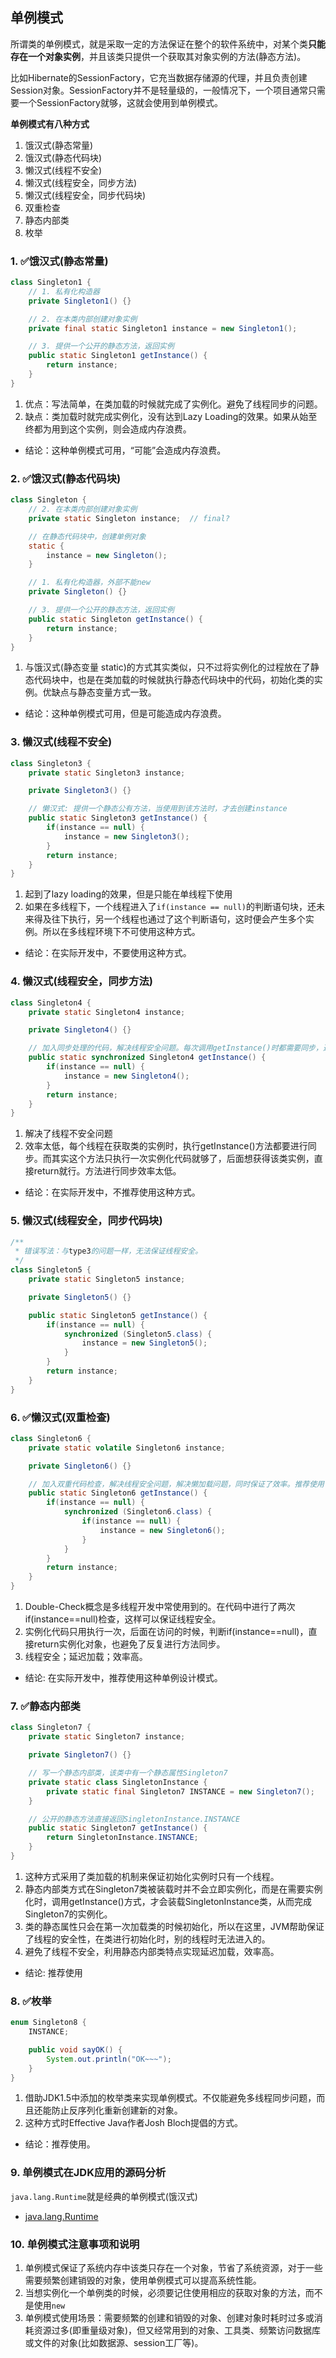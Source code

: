 ## 单例模式
所谓类的单例模式，就是采取一定的方法保证在整个的软件系统中，对某个类**只能存在一个对象实例**，并且该类只提供一个获取其对象实例的方法(静态方法)。

比如Hibernate的SessionFactory，它充当数据存储源的代理，并且负责创建Session对象。SessionFactory并不是轻量级的，一般情况下，一个项目通常只需要一个SessionFactory就够，这就会使用到单例模式。

**单例模式有八种方式**
1. 饿汉式(静态常量)
2. 饿汉式(静态代码块)
3. 懒汉式(线程不安全)
4. 懒汉式(线程安全，同步方法)
5. 懒汉式(线程安全，同步代码块)
6. 双重检查
7. 静态内部类
8. 枚举

### 1. :white_check_mark:饿汉式(静态常量)
```java
class Singleton1 {
    // 1. 私有化构造器
    private Singleton1() {}

    // 2. 在本类内部创建对象实例
    private final static Singleton1 instance = new Singleton1();

    // 3. 提供一个公开的静态方法，返回实例
    public static Singleton1 getInstance() {
        return instance;
    }
}
```
1. 优点：写法简单，在类加载的时候就完成了实例化。避免了线程同步的问题。
2. 缺点：类加载时就完成实例化，没有达到Lazy Loading的效果。如果从始至终都为用到这个实例，则会造成内存浪费。
* 结论：这种单例模式可用，“可能”会造成内存浪费。


### 2. :white_check_mark:饿汉式(静态代码块)
```java
class Singleton {
    // 2. 在本类内部创建对象实例
    private static Singleton instance;  // final?

    // 在静态代码块中，创建单例对象
    static {
        instance = new Singleton();
    }

    // 1. 私有化构造器，外部不能new
    private Singleton() {}

    // 3. 提供一个公开的静态方法，返回实例
    public static Singleton getInstance() {
        return instance;
    }
}
```
1. 与饿汉式(静态变量 static)的方式其实类似，只不过将实例化的过程放在了静态代码块中，也是在类加载的时候就执行静态代码块中的代码，初始化类的实例。优缺点与静态变量方式一致。
* 结论：这种单例模式可用，但是可能造成内存浪费。


### 3. 懒汉式(线程不安全)
```java
class Singleton3 {
    private static Singleton3 instance;

    private Singleton3() {}

    // 懒汉式: 提供一个静态公有方法，当使用到该方法时，才去创建instance
    public static Singleton3 getInstance() {
        if(instance == null) {
            instance = new Singleton3();
        }
        return instance;
    }
}
```
1. 起到了lazy loading的效果，但是只能在单线程下使用
2. 如果在多线程下，一个线程进入了`if(instance == null)`的判断语句块，还未来得及往下执行，另一个线程也通过了这个判断语句，这时便会产生多个实例。所以在多线程环境下不可使用这种方式。
* 结论：在实际开发中，不要使用这种方式。


### 4. 懒汉式(线程安全，同步方法)
```java
class Singleton4 {
    private static Singleton4 instance;

    private Singleton4() {}

    // 加入同步处理的代码，解决线程安全问题。每次调用getInstance()时都需要同步，造成低效。
    public static synchronized Singleton4 getInstance() {
        if(instance == null) {
            instance = new Singleton4();
        }
        return instance;
    }
}
```
1. 解决了线程不安全问题
2. 效率太低，每个线程在获取类的实例时，执行getInstance()方法都要进行同步。而其实这个方法只执行一次实例化代码就够了，后面想获得该类实例，直接return就行。方法进行同步效率太低。
* 结论：在实际开发中，不推荐使用这种方式。


### 5. 懒汉式(线程安全，同步代码块)
```java
/**
 * 错误写法：与type3的问题一样，无法保证线程安全。
 */
class Singleton5 {
    private static Singleton5 instance;

    private Singleton5() {}

    public static Singleton5 getInstance() {
        if(instance == null) {
            synchronized (Singleton5.class) {
                instance = new Singleton5();
            }
        }
        return instance;
    }
}
```


### 6. :white_check_mark:懒汉式(双重检查)
```java
class Singleton6 {
    private static volatile Singleton6 instance;

    private Singleton6() {}

    // 加入双重代码检查，解决线程安全问题，解决懒加载问题，同时保证了效率。推荐使用
    public static Singleton6 getInstance() {
        if(instance == null) {
            synchronized (Singleton6.class) {
                if(instance == null) {
                    instance = new Singleton6();
                }
            }
        }
        return instance;
    }
}
```
1. Double-Check概念是多线程开发中常使用到的。在代码中进行了两次if(instance==null)检查，这样可以保证线程安全。
2. 实例化代码只用执行一次，后面在访问的时候，判断if(instance==null)，直接return实例化对象，也避免了反复进行方法同步。
3. 线程安全；延迟加载；效率高。
* 结论: 在实际开发中，推荐使用这种单例设计模式。


### 7. :white_check_mark:静态内部类
```java
class Singleton7 {
    private static Singleton7 instance;

    private Singleton7() {}

    // 写一个静态内部类，该类中有一个静态属性Singleton7
    private static class SingletonInstance {
        private static final Singleton7 INSTANCE = new Singleton7();
    }

    // 公开的静态方法直接返回SingletonInstance.INSTANCE
    public static Singleton7 getInstance() {
        return SingletonInstance.INSTANCE;
    }
}
```
1. 这种方式采用了类加载的机制来保证初始化实例时只有一个线程。
2. 静态内部类方式在Singleton7类被装载时并不会立即实例化，而是在需要实例化时，调用getInstance()方式，才会装载SingletonInstance类，从而完成Singleton7的实例化。
3. 类的静态属性只会在第一次加载类的时候初始化，所以在这里，JVM帮助保证了线程的安全性，在类进行初始化时，别的线程时无法进入的。
4. 避免了线程不安全，利用静态内部类特点实现延迟加载，效率高。
* 结论: 推荐使用


### 8. :white_check_mark:枚举
```java
enum Singleton8 {
    INSTANCE;

    public void sayOK() {
        System.out.println("OK~~~");
    }
}
```
1. 借助JDK1.5中添加的枚举类来实现单例模式。不仅能避免多线程同步问题，而且还能防止反序列化重新创建新的对象。
2. 这种方式时Effective Java作者Josh Bloch提倡的方式。
* 结论：推荐使用。


### 9. 单例模式在JDK应用的源码分析
`java.lang.Runtime`就是经典的单例模式(饿汉式)
* [java.lang.Runtime](https://github.com/openjdk/jdk/blob/master/src/java.base/share/classes/java/lang/Runtime.java)


### 10. 单例模式注意事项和说明
1. 单例模式保证了系统内存中该类只存在一个对象，节省了系统资源，对于一些需要频繁创建销毁的对象，使用单例模式可以提高系统性能。
2. 当想实例化一个单例类的时候，必须要记住使用相应的获取对象的方法，而不是使用`new`
3. 单例模式使用场景：需要频繁的创建和销毁的对象、创建对象时耗时过多或消耗资源过多(即重量级对象)，但又经常用到的对象、工具类、频繁访问数据库或文件的对象(比如数据源、session工厂等)。
